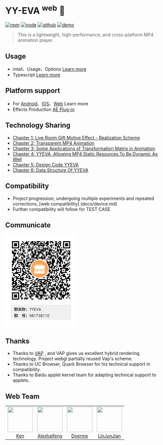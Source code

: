# YY-EVA <sup>web</sup> 🎁
<a href="https://www.npmjs.com/package/yyeva"><img src="https://img.shields.io/npm/v/yyeva.svg" alt="npm"></a>
<a href="https://github.com/yylive/YYEVA-Web"><img src="https://img.shields.io/node/v/yyeva.svg" alt="node"></a>
<a href="https://github.com/yylive/YYEVA-Web"><img src="https://img.shields.io/badge/github-YYEVA-blue" alt="github"></a>
<a href="https://yyeva.netlify.app/"><img src="https://img.shields.io/badge/demo-YYEVA-black" alt="demo"></a>

> This is a lightweight, high-performance, and cross-platform MP4 animation player.

## Usage
+ intall、Usage、Options [Learn more](packages/yyeva//README.en.md)
+ Typescript [Learn more](packages/yyeva/src//type//mix.ts)

## Platform support
+ For [Android](https://github.com/yylive/YYEVA-Android)、[IOS](https://github.com/yylive/YYEVA-iOS)、[Web](https://github.com/yylive/YYEVA-Web)    Learn more
+ Effects Production [AE Plug-in](https://github.com/yylive/YYEVA/tree/main/AEP)

## Technology Sharing
* [Chapter 1: Live Room Gift Motive Effect - Realization Scheme](https://github.com/yylive/YYEVA/blob/main/直播间礼物动效实现方案.md)
* [Chapter 2: Transparent MP4 Animation](https://github.com/yylive/YYEVA/blob/main/透明MP4礼物.md)
* [Chapter 3: Some Applications of Transformation Matrix in Animation](https://github.com/yylive/YYEVA/blob/main/变换矩阵在动画上一些应用.md)
* [Chapter 4: YYEVA, Allowing MP4 Static Resources To Be Dynamic As Well](https://github.com/yylive/YYEVA/blob/main/YYEVA-让MP4静态资源也能够动态起来.md)
* [Chapter 5: Design Code YYEVA](https://github.com/yylive/YYEVA/blob/main/YYEVA设计规范.md)
* [Chapter 6: Data Structure Of YYEVA](https://github.com/yylive/YYEVA/blob/main/数据结构.md)

## Compatibility
+ Project progression, undergoing multiple experiments and repeated corrections, [web compatibility] (docs/device.md)
+ Further compatibility will follow for TEST CASE

## Communicate
![qqgroup](docs/assets/qqgroup.png)

## Thanks 
+ Thanks to [VAP](https://github.com/Tencent/vap) , and VAP gives us excellent hybrid rendering technology. Project webgl partially reused Vap's scheme.
+ Thanks to UC Browser, Quark Browser for his technical support in compatibility.
+ Thanks to Baidu applet kernel team for adapting technical support to applets.


## Web Team
<table>
  <tbody>
    <tr>
      <td align="center" valign="top">
        <img  width="80" height="80" src="https://github.com/ckken.png?s=80">
        <br>
        <a href="https://github.com/ckken">Ken</a>
      </td>
      <td align="center" valign="top">
        <img  width="80" height="80" src="https://github.com/alexhaifeng.png?s=80">
        <br>
        <a href="https://github.com/alexhaifeng">Alexhaifeng</a>
      </td>
      <td align="center" valign="top">
        <img  width="80" height="80" src="https://github.com/doerme.png?s=80">
        <br>
        <a href="https://github.com/doerme">Doerme</a>
      </td>
      <td align="center" valign="top">
        <img  width="80" height="80" src="https://github.com/linjunjain.png?s=80">
        <br>
        <a href="https://github.com/linjunjain">LinJunJian</a>
      </td>
     </tr>
  </tbody>
</table>
